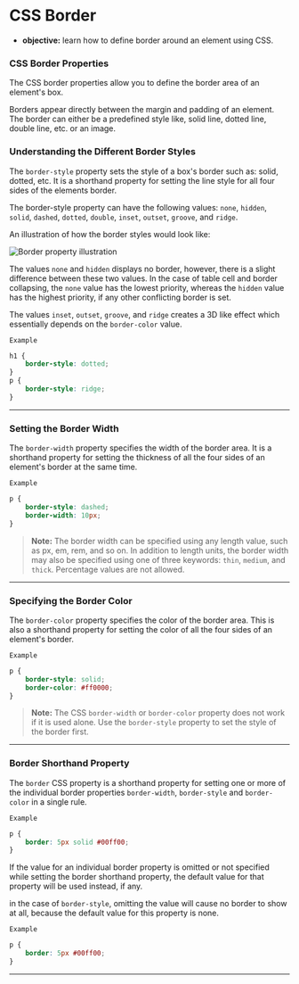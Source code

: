 # CSS Border
* **objective:** learn how to define border around an element using CSS.

### CSS Border Properties
The CSS border properties allow you to define the border area of an element's box.

Borders appear directly between the margin and padding of an element. The border can either be a predefined style like, solid line, dotted line, double line, etc. or an image.

### Understanding the Different Border Styles

The `border-style` property sets the style of a box's border such as: solid, dotted, etc. It is a shorthand property for setting the line style for all four sides of the elements border.

The border-style property can have the following values: `none`, `hidden`, `solid`, `dashed`, `dotted`, `double`, `inset`, `outset`, `groove`, and `ridge`.

An illustration of how the border styles would look like:

![Border property illustration](https://www.tutorialrepublic.com/lib/images/css-border-style.png)

The values `none` and `hidden` displays no border, however, there is a slight difference between these two values. In the case of table cell and border collapsing, the `none` value has the lowest priority, whereas the `hidden` value has the highest priority, if any other conflicting border is set.

The values `inset`, `outset`, `groove`, and `ridge` creates a 3D like effect which essentially depends on the `border-color` value.

`Example`
```css
h1 {
    border-style: dotted;
}
p {
    border-style: ridge;
}
```
---
### Setting the Border Width
The `border-width` property specifies the width of the border area. It is a shorthand property for setting the thickness of all the four sides of an element's border at the same time.

`Example`
```css
p {
    border-style: dashed;
    border-width: 10px;
}
```
> **Note:** The border width can be specified using any length value, such as px, em, rem, and so on. In addition to length units, the border width may also be specified using one of three keywords: `thin`, `medium`, and `thick`. Percentage values are not allowed.
---
### Specifying the Border Color
The `border-color` property specifies the color of the border area. This is also a shorthand property for setting the color of all the four sides of an element's border.

`Example`
```css
p {
    border-style: solid;
    border-color: #ff0000;
}

```
>**Note:** The CSS `border-width` or `border-color` property does not work if it is used alone. Use the `border-style` property to set the style of the border first.
---
### Border Shorthand Property
The `border` CSS property is a shorthand property for setting one or more of the individual border properties `border-width`, `border-style` and `border-color` in a single rule.

`Example`
```css
p {
    border: 5px solid #00ff00;
}
```

If the value for an individual border property is omitted or not specified while setting the border shorthand property, the default value for that property will be used instead, if any.

in the case of `border-style`, omitting the value will cause no border to show at all, because the default value for this property is none. 

`Example`
```css
p {
    border: 5px #00ff00;
}
```
---